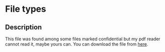 # File types

## Description
This file was found among some files marked confidential but my pdf reader cannot read it, maybe yours can.
You can download the file from [here](https://artifacts.picoctf.net/c/328/Flag.pdf).
